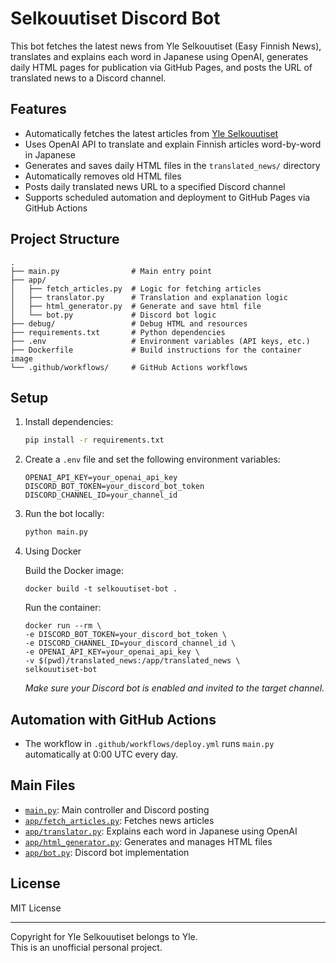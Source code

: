# Selkouutiset Discord Bot

This bot fetches the latest news from Yle Selkouutiset (Easy Finnish News), translates and explains each word in Japanese using OpenAI, generates daily HTML pages for publication via GitHub Pages, and posts the URL of translated news to a Discord channel.

## Features

- Automatically fetches the latest articles from [Yle Selkouutiset](https://yle.fi/selkouutiset)
- Uses OpenAI API to translate and explain Finnish articles word-by-word in Japanese
- Generates and saves daily HTML files in the `translated_news/` directory
- Automatically removes old HTML files
- Posts daily translated news URL to a specified Discord channel
- Supports scheduled automation and deployment to GitHub Pages via GitHub Actions

## Project Structure

```
.
├── main.py                # Main entry point
├── app/
│   ├── fetch_articles.py  # Logic for fetching articles
│   ├── translator.py      # Translation and explanation logic
│   ├── html_generator.py  # Generate and save html file
│   └── bot.py             # Discord bot logic
├── debug/                 # Debug HTML and resources
├── requirements.txt       # Python dependencies
├── .env                   # Environment variables (API keys, etc.)
├── Dockerfile             # Build instructions for the container image
└── .github/workflows/     # GitHub Actions workflows
```

## Setup

1. Install dependencies:

   ```sh
   pip install -r requirements.txt
   ```

2. Create a `.env` file and set the following environment variables:

   ```
   OPENAI_API_KEY=your_openai_api_key
   DISCORD_BOT_TOKEN=your_discord_bot_token
   DISCORD_CHANNEL_ID=your_channel_id
   ```

3. Run the bot locally:

   ```sh
   python main.py
   ```

4. Using Docker

   Build the Docker image:
   ```shell
   docker build -t selkouutiset-bot .
   ```
   Run the container:
   ```shell
   docker run --rm \
   -e DISCORD_BOT_TOKEN=your_discord_bot_token \
   -e DISCORD_CHANNEL_ID=your_discord_channel_id \
   -e OPENAI_API_KEY=your_openai_api_key \
   -v $(pwd)/translated_news:/app/translated_news \
   selkouutiset-bot
   ```
   *Make sure your Discord bot is enabled and invited to the target channel.*

## Automation with GitHub Actions

- The workflow in `.github/workflows/deploy.yml` runs `main.py` automatically at 0:00 UTC every day.

## Main Files

- [`main.py`](main.py): Main controller and Discord posting
- [`app/fetch_articles.py`](app/fetch_articles.py): Fetches news articles
- [`app/translator.py`](app/translator.py): Explains each word in Japanese using OpenAI
- [`app/html_generator.py`](app/html_generator.py): Generates and manages HTML files
- [`app/bot.py`](app/bot.py): Discord bot implementation

## License

MIT License

---

Copyright for Yle Selkouutiset belongs to Yle.  
This is an unofficial personal project.